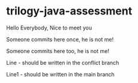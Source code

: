 # trilogy-java-assessment

Hello Everybody, Nice to meet you

Someone commits here once, he is not me!

Someone commits here too, he is not me!

Line - should be written in the conflict branch

Line1 - should be written in the main branch